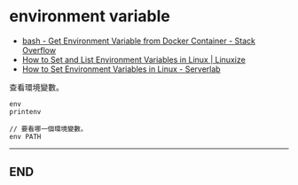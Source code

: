 # environment variable

- [bash - Get Environment Variable from Docker Container - Stack Overflow](https://stackoverflow.com/questions/34051747/get-environment-variable-from-docker-container/34052766)
- [How to Set and List Environment Variables in Linux | Linuxize](https://linuxize.com/post/how-to-set-and-list-environment-variables-in-linux/)
- [How to Set Environment Variables in Linux - Serverlab](https://www.serverlab.ca/tutorials/linux/administration-linux/how-to-set-environment-variables-in-linux/)

查看環境變數。

```{bash}
env
printenv

// 要看哪一個環境變數。
env PATH
```

---

## END
